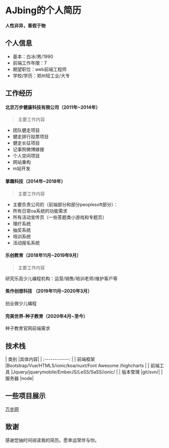 ﻿# AJbing的个人简历

**人性非异，善假于物**

## 个人信息



- 基本：白冰/男/1990
- 前端工作年限：7
- 期望职位：web前端工程师
- 学校/学历：郑州轻工业/大专

## 工作经历

#### 北京万步健康科技有限公司（2011年~2014年）
> 主要工作内容

- 团队健走项目
- 健走排行投票项目
- 健走长征项目
- 记事狗微博嫁接
- 个人空间项目
- 网站重构
- m站开发

#### 掌趣科技（2014年~2018年）
> 主要工作内容

- 主要负责公司的（前端部分和部分peoplesoft部分）：
- 所有日常oa系统的功能需求
- 所有活动宣传页（一些答题类小游戏和专题页）
- 理疗系统
- 抽奖系统
- 培训系统
- 活动报名系统

#### 乐创教育（2018年11月~2019年9月）
> 主要工作内容

研究乐高少儿编程机构：运营/销售/培训老师/维护客户等

#### 焦作创想科技 （2019年11月~2020年3月）
创业做少儿编程

#### 完美世界-种子教育（2020年4月~至今）
种子教育官网前端需求

## 技术栈

|  类别 |具体内容|
| :------------: |
|  前端框架 |Bootstrap/Vue/HTML5/ionic/koa/nuxt/Font Awesome /highcharts  |
|  前端工具 |Jquery/jquerymobile/EmberJS/LeSS/SaSS/ionic/ |
|  版本管理 |git/svn/|
|  服务器 |node|

## 一些项目展示
[万步网](http://www.wanbu.com.cn/NewWanbu/App/NewHome/ "万步网")


## 致谢
感谢您抽时间阅读我的简历。愿幸运常伴与你。

